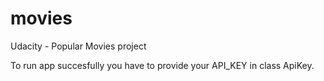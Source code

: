 # movies
Udacity - Popular Movies project

To run app succesfully you have to provide your API_KEY in class ApiKey.
